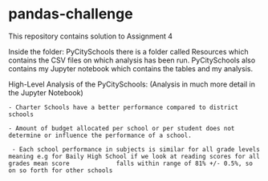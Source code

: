 # pandas-challenge
This repository contains solution to Assignment 4 

Inside the folder: PyCitySchools there is a folder called Resources which contains the CSV files on which analysis has been run. PyCitySchools also contains my Jupyter notebook which contains the tables and my analysis.

High-Level Analysis of the PyCitySchools: (Analysis in much more detail in the Jupyter Notebook)
        
    - Charter Schools have a better performance compared to district schools
        
    - Amount of budget allocated per school or per student does not determine or influence the performance of a school.
        
     - Each school performance in subjects is similar for all grade levels meaning e.g for Baily High School if we look at reading scores for all grades mean score             falls within range of 81% +/- 0.5%, so on so forth for other schools
     
